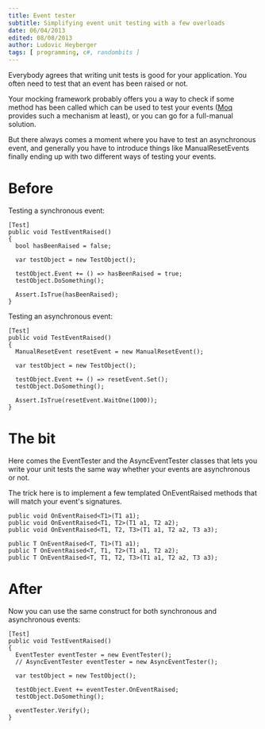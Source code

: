 ```yaml
---
title: Event tester
subtitle: Simplifying event unit testing with a few overloads
date: 06/04/2013
edited: 08/08/2013
author: Ludovic Heyberger
tags: [ programming, c#, randombits ]
---
```


Everybody agrees that writing unit tests is good for your application.
You often need to test that an event has been raised or not.

Your mocking framework probably offers you a way to check if some method has been called which can be used to test your events ([Moq](http://code.google.com/p/moq) provides such a mechanism at least), or you can go for a full-manual solution.

But there always comes a moment where you have to test an asynchronous event, and generally you have to introduce things like ManualResetEvents finally ending up with two different ways of testing your events.

# Before

Testing a synchronous event:

    [Test]
    public void TestEventRaised()
    {
      bool hasBeenRaised = false;

      var testObject = new TestObject();

      testObject.Event += () => hasBeenRaised = true;
      testObject.DoSomething();

      Assert.IsTrue(hasBeenRaised);
    }

Testing an asynchronous event:

    [Test]
    public void TestEventRaised()
    {
      ManualResetEvent resetEvent = new ManualResetEvent();

      var testObject = new TestObject();

      testObject.Event += () => resetEvent.Set();
      testObject.DoSomething();

      Assert.IsTrue(resetEvent.WaitOne(1000));
    }

# The bit

Here comes the EventTester and the AsyncEventTester classes that lets you write your unit tests the same way whether your events are asynchronous or not.

The trick here is to implement a few templated OnEventRaised methods that will match your event's signatures.

    public void OnEventRaised<T1>(T1 a1);
    public void OnEventRaised<T1, T2>(T1 a1, T2 a2);
    public void OnEventRaised<T1, T2, T3>(T1 a1, T2 a2, T3 a3);

    public T OnEventRaised<T, T1>(T1 a1);
    public T OnEventRaised<T, T1, T2>(T1 a1, T2 a2);
    public T OnEventRaised<T, T1, T2, T3>(T1 a1, T2 a2, T3 a3);

# After

Now you can use the same construct for both synchronous and asynchronous events:

    [Test]
    public void TestEventRaised()
    {
      EventTester eventTester = new EventTester();
      // AsyncEventTester eventTester = new AsyncEventTester();

      var testObject = new TestObject();

      testObject.Event += eventTester.OnEventRaised;
      testObject.DoSomething();

      eventTester.Verify();
    }
